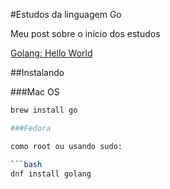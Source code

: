 #Estudos da linguagem Go

Meu post sobre o início dos estudos

[Golang: Hello World](http://romulojales.com/golang-hello-world/)

##Instalando

###Mac OS

```bash
brew install go

###Fedora

como root ou usando sudo:

```bash
dnf install golang
